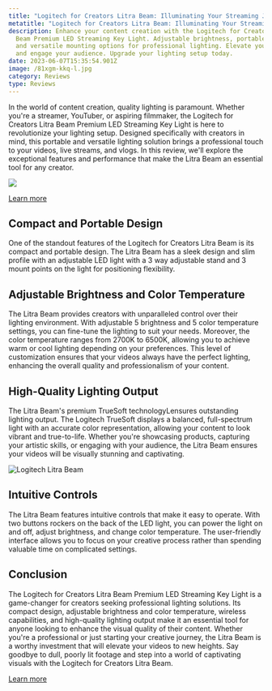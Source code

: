 ```yaml
---
title: "Logitech for Creators Litra Beam: Illuminating Your Streaming Journey"
metatitle: "Logitech for Creators Litra Beam: Illuminating Your Streaming Journey"
description: Enhance your content creation with the Logitech for Creators Litra
  Beam Premium LED Streaming Key Light. Adjustable brightness, portable design,
  and versatile mounting options for professional lighting. Elevate your videos
  and engage your audience. Upgrade your lighting setup today.
date: 2023-06-07T15:35:54.901Z
image: /81xgm-kkq-l.jpg
category: Reviews
type: Reviews
---
```

In the world of content creation, quality lighting is paramount. Whether you're a streamer, YouTuber, or aspiring filmmaker, the Logitech for Creators Litra Beam Premium LED Streaming Key Light is here to revolutionize your lighting setup. Designed specifically with creators in mind, this portable and versatile lighting solution brings a professional touch to your videos, live streams, and vlogs. In this review, we'll explore the exceptional features and performance that make the Litra Beam an essential tool for any creator.

<a href="https://www.amazon.com/dp/B09KGSRY5V?&linkCode=li3&tag=gamestreamingsetup-20&linkId=4ce760e29165d439686029a6d1ff35ac&language=en_US&ref_=as_li_ss_il" target="_blank"><img border="0" src="//ws-na.amazon-adsystem.com/widgets/q?_encoding=UTF8&ASIN=B09KGSRY5V&Format=_SL250_&ID=AsinImage&MarketPlace=US&ServiceVersion=20070822&WS=1&tag=gamestreamingsetup-20&language=en_US" ></a><img src="https://ir-na.amazon-adsystem.com/e/ir?t=gamestreamingsetup-20&language=en_US&l=li3&o=1&a=B09KGSRY5V" width="1" height="1" border="0" alt="" style="border:none !important; margin:0px !important;" />

<a href="https://amzn.to/3WRGibS" class="btn btn-primary">Learn more</a>

## Compact and Portable Design

One of the standout features of the Logitech for Creators Litra Beam is its compact and portable design. The Litra Beam has a sleek design and slim profile with an adjustable LED light with a 3 way adjustable stand and 3 mount points on the light for positioning flexibility. 

## Adjustable Brightness and Color Temperature

The Litra Beam provides creators with unparalleled control over their lighting environment. With adjustable 5 brightness and 5 color temperature settings, you can fine-tune the lighting to suit your needs. Moreover, the color temperature ranges from 2700K to 6500K, allowing you to achieve warm or cool lighting depending on your preferences. This level of customization ensures that your videos always have the perfect lighting, enhancing the overall quality and professionalism of your content.

## High-Quality Lighting Output

The Litra Beam's premium TrueSoft technologyLensures outstanding lighting output. The Logitech TrueSoft displays a balanced, full-spectrum light with an accurate color representation, allowing your content to look vibrant and true-to-life. Whether you're showcasing products, capturing your artistic skills, or engaging with your audience, the Litra Beam ensures your videos will be visually stunning and captivating.

![Logitech Litra Beam](/81xgm-kkq-l.jpg "Logitech Litra Beam")



## Intuitive Controls

The Litra Beam features intuitive controls that make it easy to operate. With two buttons rockers on the back of the LED light, you can power the light on and off, adjust brightness, and change color temperature. The user-friendly interface allows you to focus on your creative process rather than spending valuable time on complicated settings.

## Conclusion

The Logitech for Creators Litra Beam Premium LED Streaming Key Light is a game-changer for creators seeking professional lighting solutions. Its compact design, adjustable brightness and color temperature, wireless capabilities, and high-quality lighting output make it an essential tool for anyone looking to enhance the visual quality of their content. Whether you're a professional or just starting your creative journey, the Litra Beam is a worthy investment that will elevate your videos to new heights. Say goodbye to dull, poorly lit footage and step into a world of captivating visuals with the Logitech for Creators Litra Beam.

<a href="https://amzn.to/3WRGibS" class="btn btn-primary">Learn more</a>